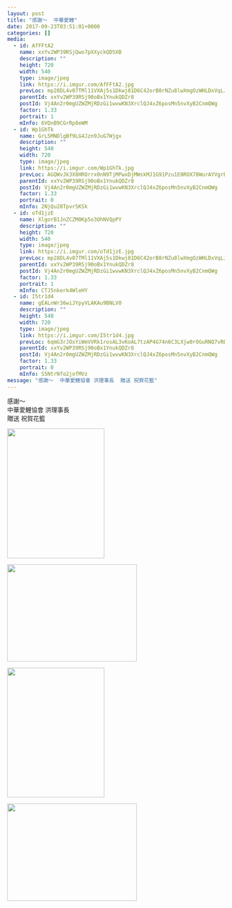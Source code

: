 ```yaml
---
layout: post
title: "感謝～  中華愛鯉" 
date: 2017-09-23T03:51:01+0000 
categories: [] 
media:
  - id: AfFFtA2
    name: xxYv2WP39RSjQwo7pXXyckQD5XB
    description: ""   
    height: 720
    width: 540
    type: image/jpeg
    link: https://i.imgur.com/AfFFtA2.jpg
    prevLoc: mp28DL4v07TMl11VXAj5s1Dkwj81D6C42orB8rNZu8lwXmgOzWHLDxVqLJLEcOm27Dw54Mhx5wlOM1z9cJVGmp464Ahrv0MYZkm4FyX8nLVQ7NTjPWo3J7nZHBpnOoPBZwtDjRlPZAVoS5y8k0GGQWiAQqykZXl7h9NDm9Yj7lCOkk34QlLptZw0q33DkYcZmllGv25Vsq3P2zQRRYHG3wrJLvE7cjLNl7yZ6XUXNXYn61m0UgW9DNEXGkIqr7lGROo2ur9
    parentId: xxYv2WP39RSj90oBx1YnukQDZr8
    postId: Vj4An2r0mgUZWZMjRDzGi1wvwKN3XrclQJ4xZ6posMn5nvXyB2CnmQWg
    factor: 1.33
    portrait: 1
    mInfo: 6VQnB9CGrRp8eWM
  - id: Wp1GhTk
    name: GrL5MNDlgBf9LG4Jzn9JuG7Wjgx
    description: ""   
    height: 540
    width: 720
    type: image/jpeg
    link: https://i.imgur.com/Wp1GhTk.jpg
    prevLoc: AGQWvJk3X8HROrrx0nN9TjMPwxDjMWskMJ1G91Pzu1E0ROX78WurAYVgrBrMiLXOkXz34BuDZk6YznqETyXk79DXylSEvlw6zj1kUXRQjx1M6gfKEOqw7qQ9UqmE14m1r2H3N7lG0xkGTxRP4W99knh83wvm9jXXI1xB01jEOPINPP6kv97wFvYKDBBr71UNOk93NAMDCmq2v1R4jqurk6GEmRKOFOM4OAWY69fwVn2j76JVCGEoXk7QXOs5Oj0gwYJ9ivD
    parentId: xxYv2WP39RSj90oBx1YnukQDZr8
    postId: Vj4An2r0mgUZWZMjRDzGi1wvwKN3XrclQJ4xZ6posMn5nvXyB2CnmQWg
    factor: 1.33
    portrait: 0
    mInfo: 2NjQu28TpvrSKSk
  - id: oTd1jzE
    name: XlgorB1JnZCZM0Kp5o3OhNVQpPY
    description: ""   
    height: 720
    width: 540
    type: image/jpeg
    link: https://i.imgur.com/oTd1jzE.jpg
    prevLoc: mp28DL4v07TMl11VXAj5s1Dkwj81D6C42orB8rNZu8lwXmgOzWHLDxVqLJLEcOm27Dw54Mhx5wlOM1z9cJVGmnlVgKHrkz98OzM9UyX8nLVQ7AhNVvyY4yMLfBpnoK06YKiRwPnvEDEmiq1WqmklOliAlwjk16l7s9NDm9Yj7lCOkk34QlLptZw0q33DkAfZlqp8R80jtqMr97x7N7fGP55Eg0AnI18l627B5ycXKkg8OJrmfvomNGOR5YSqrZR6OvM1Sy1
    parentId: xxYv2WP39RSj90oBx1YnukQDZr8
    postId: Vj4An2r0mgUZWZMjRDzGi1wvwKN3XrclQJ4xZ6posMn5nvXyB2CnmQWg
    factor: 1.33
    portrait: 1
    mInfo: CTJ5nkerk4WleHY
  - id: I5tr1d4
    name: gEALnWr36wiJYpyVLAKAu9BNLV0
    description: ""   
    height: 540
    width: 720
    type: image/jpeg
    link: https://i.imgur.com/I5tr1d4.jpg
    prevLoc: 6qmG3rJOxYiWmVVRk1rosAL3vKoAL7tzAP4G74n6C3LXjw0rOGuRNQ7vRDR4tOxL1xykWmsqAGMWrg4NS8ELJRGBA7c1pX56E1pAtgM7D2KjvLfmOMEMGWrJc7w6LOY0M5uQW1y6o2KjHMYppXL9wMtPYggD9Lr6Fy35RyzxW9C5QQJE2DXrSV10MLL23wTyry3Oponrs2YymlzLy4cBPxWopP1KIX55OZkKJEUWPMqkWgYWi7Q9gzpg5vC9Nr3ljzGMUEy
    parentId: xxYv2WP39RSj90oBx1YnukQDZr8
    postId: Vj4An2r0mgUZWZMjRDzGi1wvwKN3XrclQJ4xZ6posMn5nvXyB2CnmQWg
    factor: 1.33
    portrait: 0
    mInfo: S5NtrNfo2jofMVz
message: "感謝～  中華愛鯉協會 洪理事長  贈送 祝賀花籃"
---
```


感謝～  
中華愛鯉協會 洪理事長  
贈送 祝賀花籃


[//]: #media:  
<a href="https://i.imgur.com/AfFFtA2.jpg"><img src="https://i.imgur.com/AfFFtA2.jpg" height="300" width="225" /></a> 
  

<a href="https://i.imgur.com/Wp1GhTk.jpg"><img src="https://i.imgur.com/Wp1GhTk.jpg" height="225" width="300" /></a> 
  

<a href="https://i.imgur.com/oTd1jzE.jpg"><img src="https://i.imgur.com/oTd1jzE.jpg" height="300" width="225" /></a> 
  

<a href="https://i.imgur.com/I5tr1d4.jpg"><img src="https://i.imgur.com/I5tr1d4.jpg" height="225" width="300" /></a> 
 
